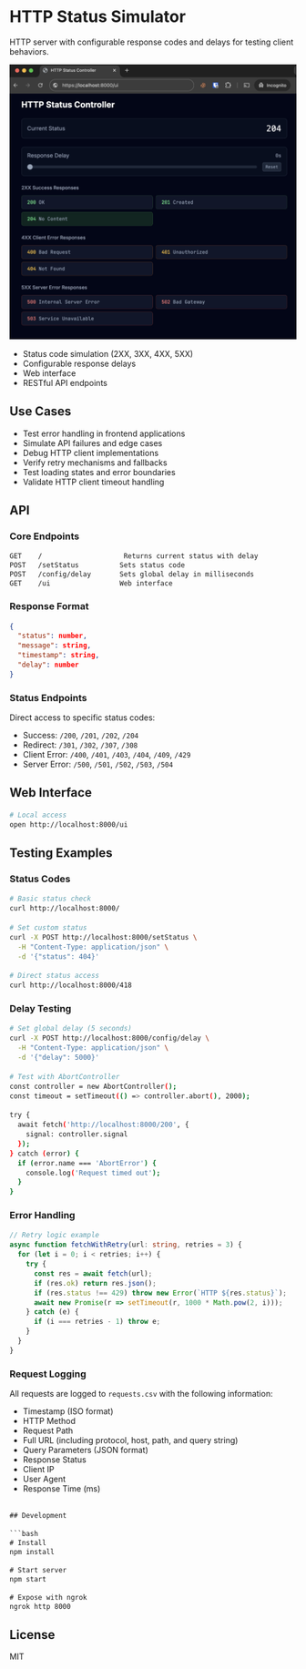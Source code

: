 # HTTP Status Simulator

HTTP server with configurable response codes and delays for testing client behaviors.

![HTTP Status Simulator Interface](assets/http-status-simulator.png)

- Status code simulation (2XX, 3XX, 4XX, 5XX)
- Configurable response delays
- Web interface
- RESTful API endpoints

## Use Cases

- Test error handling in frontend applications
- Simulate API failures and edge cases
- Debug HTTP client implementations
- Verify retry mechanisms and fallbacks
- Test loading states and error boundaries
- Validate HTTP client timeout handling

## API

### Core Endpoints

```
GET    /                    Returns current status with delay
POST   /setStatus          Sets status code
POST   /config/delay       Sets global delay in milliseconds
GET    /ui                 Web interface
```

### Response Format
```json
{
  "status": number,
  "message": string,
  "timestamp": string,
  "delay": number
}
```

### Status Endpoints

Direct access to specific status codes:
- Success: `/200`, `/201`, `/202`, `/204`
- Redirect: `/301`, `/302`, `/307`, `/308`
- Client Error: `/400`, `/401`, `/403`, `/404`, `/409`, `/429`
- Server Error: `/500`, `/501`, `/502`, `/503`, `/504`

## Web Interface

```bash
# Local access
open http://localhost:8000/ui
```

## Testing Examples

### Status Codes
```bash
# Basic status check
curl http://localhost:8000/

# Set custom status
curl -X POST http://localhost:8000/setStatus \
  -H "Content-Type: application/json" \
  -d '{"status": 404}'

# Direct status access
curl http://localhost:8000/418
```

### Delay Testing
```bash
# Set global delay (5 seconds)
curl -X POST http://localhost:8000/config/delay \
  -H "Content-Type: application/json" \
  -d '{"delay": 5000}'

# Test with AbortController
const controller = new AbortController();
const timeout = setTimeout(() => controller.abort(), 2000);

try {
  await fetch('http://localhost:8000/200', {
    signal: controller.signal
  });
} catch (error) {
  if (error.name === 'AbortError') {
    console.log('Request timed out');
  }
}
```

### Error Handling
```typescript
// Retry logic example
async function fetchWithRetry(url: string, retries = 3) {
  for (let i = 0; i < retries; i++) {
    try {
      const res = await fetch(url);
      if (res.ok) return res.json();
      if (res.status !== 429) throw new Error(`HTTP ${res.status}`);
      await new Promise(r => setTimeout(r, 1000 * Math.pow(2, i)));
    } catch (e) {
      if (i === retries - 1) throw e;
    }
  }
}
```

### Request Logging

All requests are logged to `requests.csv` with the following information:
- Timestamp (ISO format)
- HTTP Method
- Request Path
- Full URL (including protocol, host, path, and query string)
- Query Parameters (JSON format)
- Response Status
- Client IP
- User Agent
- Response Time (ms)

```

## Development

```bash
# Install
npm install

# Start server
npm start

# Expose with ngrok
ngrok http 8000
```

## License

MIT

